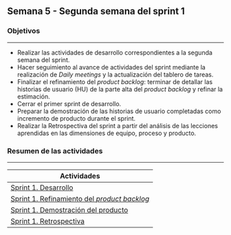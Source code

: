 ## Semana 5 - Segunda semana del sprint 1

### Objetivos
---

* Realizar las actividades de desarrollo correspondientes a la segunda semana del sprint.
* Hacer seguimiento al avance de actividades del sprint mediante la realización de *Daily meetings* y la actualización del tablero de tareas.
* Finalizar el refinamiento del *product backlog*: terminar de detallar las historias de usuario (HU) de la parte alta del *product backlog* y refinar la estimación.
* Cerrar el primer sprint de desarrollo.
* Preparar la demostración de las historias de usuario  completadas como incremento de producto durante el sprint.
* Realizar la Retrospectiva del sprint a partir del análisis de las lecciones aprendidas en las dimensiones de equipo, proceso y producto.
 
### Resumen de las actividades
---

| Actividades   |
|---------------|
|[Sprint 1. Desarrollo](https://avargas20.github.io/MISW-Procesos/semanas/sprint1/semana4/s4_desarrollo)|
|[Sprint 1. Refinamiento del *product backlog*](https://avargas20.github.io/MISW-Procesos/semanas/sprint1/semana5/s5_grooming)|
|[Sprint 1. Demostración del producto](https://avargas20.github.io/MISW-Procesos/semanas/sprint1/semana5/s5_demo)|
|[Sprint 1. Retrospectiva](https://avargas20.github.io/MISW-Procesos/semanas/sprint1/semana5/s5_retrospectiva)|
